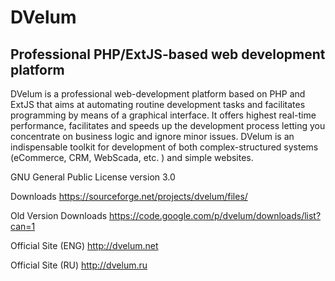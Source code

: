 DVelum
======

Professional PHP/ExtJS-based web development platform
------


DVelum is a professional web-development platform based on PHP and ExtJS that aims at automating routine development tasks and facilitates programming by means of a graphical interface.
It offers highest real-time performance, facilitates and speeds up the development process letting you concentrate on business logic and ignore minor issues.
DVelum is an indispensable toolkit for development of both complex-structured systems (eCommerce, CRM, WebScada, etc. ) and simple websites.

GNU General Public License version 3.0


Downloads https://sourceforge.net/projects/dvelum/files/

Old Version Downloads https://code.google.com/p/dvelum/downloads/list?can=1

Official Site (ENG) http://dvelum.net

Official Site (RU)  http://dvelum.ru
